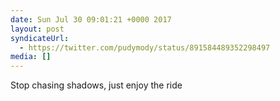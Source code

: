 ```yaml
---
date: Sun Jul 30 09:01:21 +0000 2017
layout: post
syndicateUrl:
  - https://twitter.com/pudymody/status/891584489352298497
media: []
---
```

Stop chasing shadows, just enjoy the ride


